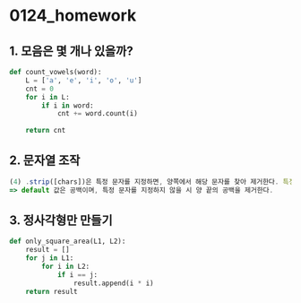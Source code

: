 # 0124_homework



## 1. 모음은 몇 개나 있을까?

```python
def count_vowels(word):
    L = ['a', 'e', 'i', 'o', 'u']
    cnt = 0
    for i in L:
        if i in word:
            cnt += word.count(i)
    
    return cnt
```

## 2. 문자열 조작

```typescript
(4) .strip([chars])은 특정 문자를 지정하면, 양쪽에서 해당 문자를 찾아 제거한다. 특정 문자를 지정하지 않으면 오류가 발생한다.
=> default 값은 공백이며, 특정 문자를 지정하지 않을 시 양 끝의 공백을 제거한다.
```

## 3. 정사각형만 만들기

```python
def only_square_area(L1, L2):
    result = []
    for j in L1:
        for i in L2:
            if i == j:
                result.append(i * i)
    return result
```

